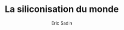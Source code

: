 ---
title: La siliconisation du monde
slug: la-siliconisation-du-monde
author: Eric Sadin
cover: la-silicolonisation-du-monde.jpeg
summary: Berceau des technologies numériques (Google, Apple, Facebook, Uber, Netflix,
  etc.), la Silicon Valley incarne l’insolente réussite industrielle de notre époque.
  Cette terre des chercheurs d’or, devenue après-guerre le cœur du développement de
  l’appareil militaire et de l’informatique, est aujourd’hui le lieu d’une frénésie
  innovatrice qui entend redéfinir de part en part nos existences à des fins privées,
  tout en déclarant oeuvrer au bien de l’humanité. Mais la Silicon Valley ne renvoie
  plus seulement à un territoire, c’est aussi et avant tout un esprit, en passe de
  coloniser le monde. Une colonisation d’un nouveau genre, portée par de nombreux
  missionnaires (industriels, universités, think tanks…), et par une classe politique
  qui encourage l’édification de valleys sur les cinq continents, sous la forme d’écosystèmes
  numériques et d’incubateurs de start-up.
mandatory: false
site: https://www.lechappee.org/collections/pour-en-finir-avec/la-silicolonisation-du-monde
paths:
- "/competences/comprendre"
- "/competences/concevoir"
- "/competences/entreprendre"
- "/parcours/strategie-de-communication-numerique-et-design-d-experience"
---